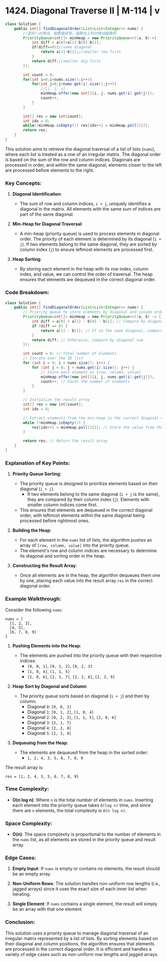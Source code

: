 # 1424. Diagonal Traverse II | M-114 | v
```java
class Solution {
    public int[] findDiagonalOrder(List<List<Integer>> nums) {
        //若同一对角线，按数值排序，越靠左上的对角线越靠前
        PriorityQueue<int[]> minHeap = new PriorityQueue<>((a, b)->{
            int diff = a[0]+a[1]-b[0]-b[1];
            if(diff==0){//same diagonal
                return a[1]-b[1];//smaller row first
            }
            return diff;//smaller dig first
        });

        int count = 0;
        for(int i=0;i<nums.size();i++){
            for(int j=0;j<nums.get(i).size();j++){
                //[i, j, v]
                minHeap.offer(new int[]{i, j, nums.get(i).get(j)});
                count++;
            }
        }

        int[] res = new int[count];
        int idx = 0;
        while(!minHeap.isEmpty()) res[idx++] = minHeap.poll()[2];
        return res;
    }
}
```

This solution aims to retrieve the diagonal traversal of a list of lists (`nums`), where each list is treated as a row of an irregular matrix. The diagonal order is based on the sum of the row and column indices. Diagonals are processed in order, and within the same diagonal, elements closer to the left are processed before elements to the right.

### Key Concepts:
1. **Diagonal Identification**:
    - The sum of row and column indices, `i + j`, uniquely identifies a diagonal in the matrix. All elements with the same sum of indices are part of the same diagonal.

2. **Min-Heap for Diagonal Traversal**:
    - A min-heap (priority queue) is used to process elements in diagonal order. The priority of each element is determined by its diagonal (`i + j`). If two elements belong to the same diagonal, they are sorted by column index (`j`) to ensure leftmost elements are processed first.

3. **Heap Sorting**:
    - By storing each element in the heap with its row index, column index, and value, we can control the order of traversal. The heap ensures that elements are dequeued in the correct diagonal order.

### Code Breakdown:

```java
class Solution {
    public int[] findDiagonalOrder(List<List<Integer>> nums) {
        // Priority queue to store elements by diagonal and column order
        PriorityQueue<int[]> minHeap = new PriorityQueue<>((a, b) -> {
            int diff = a[0] + a[1] - b[0] - b[1]; // Compare by diagonal (i + j)
            if (diff == 0) {
                return a[1] - b[1]; // If in the same diagonal, compare by column index
            }
            return diff; // Otherwise, compare by diagonal sum
        });

        int count = 0; // Total number of elements
        // Iterate over the 2D list
        for (int i = 0; i < nums.size(); i++) {
            for (int j = 0; j < nums.get(i).size(); j++) {
                // Store each element as {row, column, value}
                minHeap.offer(new int[]{i, j, nums.get(i).get(j)});
                count++; // Count the number of elements
            }
        }

        // Initialize the result array
        int[] res = new int[count];
        int idx = 0;

        // Extract elements from the min-heap in the correct diagonal order
        while (!minHeap.isEmpty()) {
            res[idx++] = minHeap.poll()[2]; // Store the value from the heap
        }

        return res; // Return the result array
    }
}
```

### Explanation of Key Points:

1. **Priority Queue Sorting**:
    - The priority queue is designed to prioritize elements based on their diagonal (`i + j`).
        - If two elements belong to the same diagonal (`i + j` is the same), they are compared by their column index (`j`). Elements with smaller column indices come first.
    - This ensures that elements are dequeued in the correct diagonal order, with leftmost elements within the same diagonal being processed before rightmost ones.

2. **Building the Heap**:
    - For each element in the `nums` list of lists, the algorithm pushes an array of `[row, column, value]` into the priority queue.
    - The element's row and column indices are necessary to determine its diagonal and sorting order in the heap.

3. **Constructing the Result Array**:
    - Once all elements are in the heap, the algorithm dequeues them one by one, placing each value into the result array `res` in the correct diagonal order.

### Example Walkthrough:

Consider the following `nums`:

```
nums = [
  [1, 2, 3],
  [4, 5],
  [6, 7, 8, 9]
]
```

1. **Pushing Elements into the Heap**:
    - The elements are pushed into the priority queue with their respective indices:
        - `[0, 0, 1]`, `[0, 1, 2]`, `[0, 2, 3]`
        - `[1, 0, 4]`, `[1, 1, 5]`
        - `[2, 0, 6]`, `[2, 1, 7]`, `[2, 2, 8]`, `[2, 3, 9]`

2. **Heap Sort by Diagonal and Column**:
    - The priority queue sorts based on diagonal (`i + j`) and then by column:
        - Diagonal `0`: `[0, 0, 1]`
        - Diagonal `1`: `[0, 1, 2]`, `[1, 0, 4]`
        - Diagonal `2`: `[0, 2, 3]`, `[1, 1, 5]`, `[2, 0, 6]`
        - Diagonal `3`: `[2, 1, 7]`
        - Diagonal `4`: `[2, 2, 8]`
        - Diagonal `5`: `[2, 3, 9]`

3. **Dequeuing from the Heap**:
    - The elements are dequeued from the heap in the sorted order:
        - `1, 2, 4, 3, 5, 6, 7, 8, 9`

The result array is:

```
res = [1, 2, 4, 3, 5, 6, 7, 8, 9]
```

### Time Complexity:
- **O(n log n)**: Where `n` is the total number of elements in `nums`. Inserting each element into the priority queue takes `O(log n)` time, and since there are `n` elements, the total complexity is `O(n log n)`.

### Space Complexity:
- **O(n)**: The space complexity is proportional to the number of elements in the `nums` list, as all elements are stored in the priority queue and result array.

### Edge Cases:
1. **Empty Input**: If `nums` is empty or contains no elements, the result should be an empty array.

2. **Non-Uniform Rows**: The solution handles non-uniform row lengths (i.e., jagged arrays) since it uses the exact size of each inner list when iterating.

3. **Single Element**: If `nums` contains a single element, the result will simply be an array with that one element.

### Conclusion:
This solution uses a priority queue to manage diagonal traversal of an irregular matrix represented by a list of lists. By sorting elements based on their diagonal and column positions, the algorithm ensures that elements are processed in the correct diagonal order. It is efficient and handles a variety of edge cases such as non-uniform row lengths and jagged arrays.